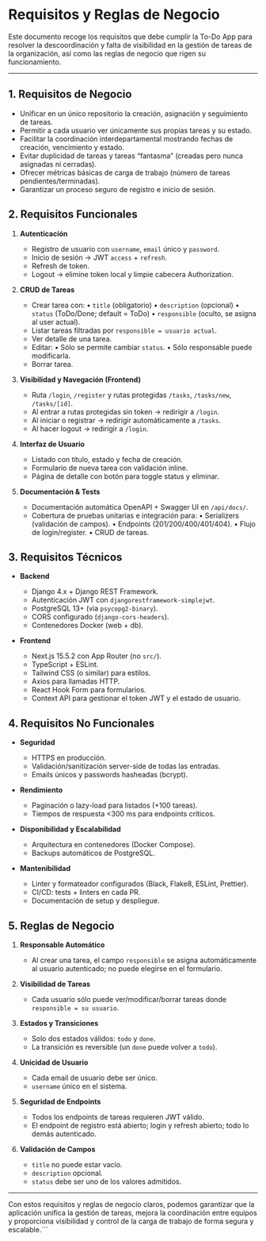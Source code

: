 # Requisitos y Reglas de Negocio

Este documento recoge los requisitos que debe cumplir la To-Do App para resolver la descoordinación y falta de visibilidad en la gestión de tareas de la organización, así como las reglas de negocio que rigen su funcionamiento.

---

## 1. Requisitos de Negocio

- Unificar en un único repositorio la creación, asignación y seguimiento de tareas.
- Permitir a cada usuario ver únicamente sus propias tareas y su estado.
- Facilitar la coordinación interdepartamental mostrando fechas de creación, vencimiento y estado.
- Evitar duplicidad de tareas y tareas “fantasma” (creadas pero nunca asignadas ni cerradas).
- Ofrecer métricas básicas de carga de trabajo (número de tareas pendientes/terminadas).
- Garantizar un proceso seguro de registro e inicio de sesión.

## 2. Requisitos Funcionales

1. **Autenticación**
   - Registro de usuario con `username`, `email` único y `password`.
   - Inicio de sesión → JWT `access` + `refresh`.
   - Refresh de token.
   - Logout → elimine token local y limpie cabecera Authorization.

2. **CRUD de Tareas**
   - Crear tarea con:
     • `title` (obligatorio)
     • `description` (opcional)
     • `status` (ToDo/Done; default = ToDo)
     • `responsible` (oculto, se asigna al user actual).
   - Listar tareas filtradas por `responsible = usuario actual`.
   - Ver detalle de una tarea.
   - Editar:
     • Sólo se permite cambiar `status`.
     • Sólo responsable puede modificarla.
   - Borrar tarea.

3. **Visibilidad y Navegación (Frontend)**
   - Ruta `/login`, `/register` y rutas protegidas `/tasks`, `/tasks/new`, `/tasks/[id]`.
   - Al entrar a rutas protegidas sin token → redirigir a `/login`.
   - Al iniciar o registrar → redirigir automáticamente a `/tasks`.
   - Al hacer logout → redirigir a `/login`.

4. **Interfaz de Usuario**
   - Listado con título, estado y fecha de creación.
   - Formulario de nueva tarea con validación inline.
   - Página de detalle con botón para toggle status y eliminar.

5. **Documentación & Tests**
   - Documentación automática OpenAPI + Swagger UI en `/api/docs/`.
   - Cobertura de pruebas unitarias e integración para:
     • Serializers (validación de campos).
     • Endpoints (201/200/400/401/404).
     • Flujo de login/register.
     • CRUD de tareas.

## 3. Requisitos Técnicos

- **Backend**
  - Django 4.x + Django REST Framework.
  - Autenticación JWT con `djangorestframework-simplejwt`.
  - PostgreSQL 13+ (via `psycopg2-binary`).
  - CORS configurado (`django-cors-headers`).
  - Contenedores Docker (web + db).

- **Frontend**
  - Next.js 15.5.2 con App Router (no `src/`).
  - TypeScript + ESLint.
  - Tailwind CSS (o similar) para estilos.
  - Axios para llamadas HTTP.
  - React Hook Form para formularios.
  - Context API para gestionar el token JWT y el estado de usuario.

## 4. Requisitos No Funcionales

- **Seguridad**
  - HTTPS en producción.
  - Validación/sanitización server-side de todas las entradas.
  - Emails únicos y passwords hasheadas (bcrypt).

- **Rendimiento**
  - Paginación o lazy-load para listados (+100 tareas).
  - Tiempos de respuesta <300 ms para endpoints críticos.

- **Disponibilidad y Escalabilidad**
  - Arquitectura en contenedores (Docker Compose).
  - Backups automáticos de PostgreSQL.

- **Mantenibilidad**
  - Linter y formateador configurados (Black, Flake8, ESLint, Prettier).
  - CI/CD: tests + linters en cada PR.
  - Documentación de setup y despliegue.

## 5. Reglas de Negocio

1. **Responsable Automático**
   - Al crear una tarea, el campo `responsible` se asigna automáticamente al usuario autenticado; no puede elegirse en el formulario.

2. **Visibilidad de Tareas**
   - Cada usuario sólo puede ver/modificar/borrar tareas donde `responsible = su usuario`.

3. **Estados y Transiciones**
   - Solo dos estados válidos: `todo` y `done`.
   - La transición es reversible (un `done` puede volver a `todo`).

4. **Unicidad de Usuario**
   - Cada email de usuario debe ser único.
   - `username` único en el sistema.

5. **Seguridad de Endpoints**
   - Todos los endpoints de tareas requieren JWT válido.
   - El endpoint de registro está abierto; login y refresh abierto; todo lo demás autenticado.

6. **Validación de Campos**
   - `title` no puede estar vacío.
   - `description` opcional.
   - `status` debe ser uno de los valores admitidos.

---

Con estos requisitos y reglas de negocio claros, podemos garantizar que la aplicación unifica la gestión de tareas, mejora la coordinación entre equipos y proporciona visibilidad y control de la carga de trabajo de forma segura y escalable.```
